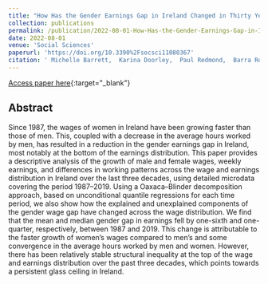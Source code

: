 ```yaml
---
title: "How Has the Gender Earnings Gap in Ireland Changed in Thirty Years?"
collection: publications
permalink: /publication/2022-08-01-How-Has-the-Gender-Earnings-Gap-in-Ireland-Changed-in-Thirty-Years
date: 2022-08-01
venue: 'Social Sciences'
paperurl: 'https://doi.org/10.3390%2Fsocsci11080367'
citation: ' Michelle Barrett,  Karina Doorley,  Paul Redmond,  Barra Roantree, &quot;How Has the Gender Earnings Gap in Ireland Changed in Thirty Years?.&quot; Social Sciences, 2022.'
---
```

[Access paper here](https://doi.org/10.3390%2Fsocsci11080367){:target="_blank"}

## Abstract
Since 1987, the wages of women in Ireland have been growing faster than those of men. This, coupled with a decrease in the average hours worked by men, has resulted in a reduction in the gender earnings gap in Ireland, most notably at the bottom of the earnings distribution. This paper provides a descriptive analysis of the growth of male and female wages, weekly earnings, and differences in working patterns across the wage and earnings distribution in Ireland over the last three decades, using detailed microdata covering the period 1987–2019. Using a Oaxaca–Blinder decomposition approach, based on unconditional quantile regressions for each time period, we also show how the explained and unexplained components of the gender wage gap have changed across the wage distribution. We find that the mean and median gender gap in earnings fell by one-sixth and one-quarter, respectively, between 1987 and 2019. This change is attributable to the faster growth of women’s wages compared to men’s and some convergence in the average hours worked by men and women. However, there has been relatively stable structural inequality at the top of the wage and earnings distribution over the past three decades, which points towards a persistent glass ceiling in Ireland.
